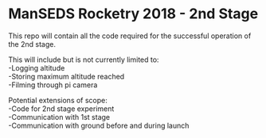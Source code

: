 # ManSEDS Rocketry 2018 - 2nd Stage

This repo will contain all the code required for the successful operation of the 2nd stage.

This will include but is not currently limited to:  
-Logging altitude  
-Storing maximum altitude reached  
-Filming through pi camera  


Potential extensions of scope:  
-Code for 2nd stage experiment  
-Communication with 1st stage  
-Communication with ground before and during launch  
